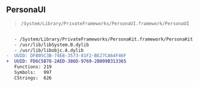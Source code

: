 ## PersonaUI

> `/System/Library/PrivateFrameworks/PersonaUI.framework/PersonaUI`

```diff

   - /System/Library/PrivateFrameworks/PersonaKit.framework/PersonaKit
   - /usr/lib/libSystem.B.dylib
   - /usr/lib/libobjc.A.dylib
-  UUID: DFB05C3B-74E8-3573-81F2-BE27CA64F46F
+  UUID: FD6C5B78-2AED-386D-9769-2B009B313365
   Functions: 219
   Symbols:   997
   CStrings:  626

```

